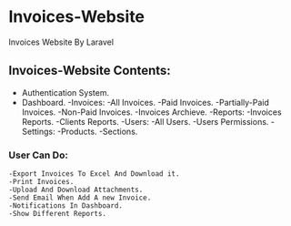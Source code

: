 # Invoices-Website
Invoices Website By Laravel

## Invoices-Website Contents:
- Authentication System.
- Dashboard.
    -Invoices:
        -All Invoices.
        -Paid Invoices.
        -Partially-Paid Invoices.
        -Non-Paid Invoices.
        -Invoices Archieve.
    -Reports:
        -Invoices Reports.
        -Clients Reports.
    -Users:
        -All Users.
        -Users Permissions.
    -Settings:
        -Products.
        -Sections.

### User Can Do:
    -Export Invoices To Excel And Download it.
    -Print Invoices.
    -Upload And Download Attachments.
    -Send Email When Add A new Invoice.
    -Notifications In Dashboard.
    -Show Different Reports.



